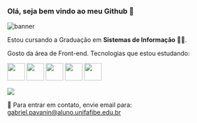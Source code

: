 ### Olá, seja bem vindo ao meu Github 👋

![banner](https://pa1.narvii.com/6988/cb16a503300ee7db00ab4250d332a45f769d3585r1-450-294_hq.gif)

Estou cursando a Graduação em **Sistemas de Informação** 👨‍💻.

Gosto da área de Front-end. Tecnologias que estou estudando:

<img src="https://www.freeiconspng.com/uploads/github-logo-icon-30.png" height="40"/> <img src="https://cdn.iconscout.com/icon/free/png-256/markdown-2-458334.png" height="40"/> <img src="https://www.w3.org/html/logo/downloads/HTML5_Logo_128.png" height="40"/> <img src="https://cdn.iconscout.com/icon/free/png-256/css3-10-1175238.png" height="40"/> <img src="https://cdn.iconscout.com/icon/free/png-256/javascript-2752148-2284965.png" height="40"/>

<a href="https://www.linkedin.com/in/gabriel-pavanin-de-souza-976357113"><img src="https://img.shields.io/badge/LinkedIn-0077B5?style=for-the-badge&logo=linkedin&logoColor=white"/></a>

📧 Para entrar em contato, envie email para: gabriel.pavanin@aluno.unifafibe.edu.br
